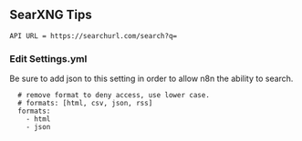 ## SearXNG Tips

```
API URL = https://searchurl.com/search?q=
```

### Edit Settings.yml

Be sure to add json to this setting in order to allow n8n the ability to search.

```
  # remove format to deny access, use lower case.
  # formats: [html, csv, json, rss]
  formats:
    - html
    - json
```
